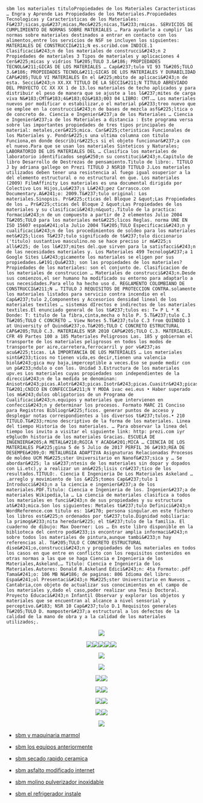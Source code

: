 
```
sbm los materiales tituloPropiedades de los Materiales Caracteristicas … Engra y Aprende Las Propiedades de los Materiales.Propiedades Tecnologicas y Caracteristicas de los Materiales: F&#237;sicas,qu&#237;micas,Mec&#225;nicas,T&#233;rmicas. SERVICIOS DE CUMPLIMIENTO DE NORMAS SOBRE MATERIALES … Para ayudarle a cumplir las normas sobre materiales destinados a entrar en contacto con los alimentos,entre los servicios de NSF se incluyen los siguientes: MATERIALES DE CONSTRUCCI&#211;N es.scribd.com INDICE.1 Clasificaci&#243;n de los materiales de construcci&#243;n 2 Propiedades de materiales 3 Tipos de materiales y aplicaciones 4 Cer&#225;micas y vidrios T&#205;TULO 3.&#186; PROPIEDADES TECNOL&#211;GICAS DE LOS MATERIALES … Cap&#237;tulo VI 93 T&#205;TULO 3.&#186; PROPIEDADES TECNOL&#211;GICAS DE LOS MATERIALES Y DURABILIDAD CAP&#205;TULO VI MATERIALES En el &#225;mbito de aplicaci&#243;n de esta. Secci&#243;n XX.XX TITULO DE LA SECCI&#211;N TITULO ABREVIADO DEL PROYECTO CC XX XX 1 de 13.los materiales de techo aplicados y para distribuir el peso de manera que se ajuste a los l&#237;mites de carga viva N&#183;CMT&#183;4&#183;02&#183;003 04 LIBRO: CMT.… Los materiales nuevos por modificar o estabilizar,o el material p&#233;treo nuevo que se emplee en la construcci&#243;n de bases de mezcla asf&#225;ltica o de concreto de. Ciencia e Ingenier&#237;a de los Materiales … Ciencia e Ingenier&#237;a de los Materiales a distancia : Este programa versa sobre las importantes propiedades de tres tipos principales de material: metales,cer&#225;mica. Car&#225;cteristicas Funcionales de los Materiales y. Pondr&#225;s una ultima columna con titulo Funciona,en donde describir&#225;s si el objeto funcionar&#237;a con el nuevo.Para que se usan los materiales Sinteticos y Naturales; LABORATORIO DE LOS MATERIALES DEL … Clasifica los materiales de laboratorio identificados seg&#250;n su constituci&#243;n.Capitulo de libro Desarrollo de Destrezas de pensamiento.Titulo de libro:. TITULO J by adriana gallego on Prezi TITULO J NSR10 TITULO J.Los materiales utilizados deben tener una resistencia al fuego igual osuperior a la del elemento estructural o no estructural en que. Los materiales (2009) FilmAffinity Los materiales es una documental dirigida por Colectivo Los Hijos,Lu&#237;s L&#243;pez Carrasco.con Documentary.A&#241;o: 2009.T&#237;tulo original: Los materiales.Sinopsis. Pr&#225;cticas del Bloque 2 &quot;Las Propiedades de los … Pr&#225;cticas del Bloque 2 &quot;Las Propiedades de los materiales y su clasificaci&#243;n&quot;.Titulo de la practica: formaci&#243;n de un compuesto a partir de 2 elementos Julio 2004 T&#205;TULO para los materiales met&#225;licos Reglas. norma UNE EN ISO 15607 espa&#241;ola Julio 2004 T&#205;TULO Especificaci&#243;n y cualificaci&#243;n de los procedimientos de soldeo para los materiales met&#225;licos T&#237;tulo significado de t&#237;tulo diccionario ('titulo) sustantivo masculino.no se hace preciso ir m&#225;s all&#225; de los l&#237;mites del.que sirven para la satisfacci&#243;n de las necesidades materiales y. Los Materiales 499 Tecnolog&#237;a 1 Google Sites L&#243;gicamente los materiales se eligen por sus propiedades.&#191;Qu&#233; son las propiedades de los materiales? Propiedades de los materiales: son el conjunto de. Clasificacion de los materiales de construccion … Materiales de construcci&#243;n.Desde sus comienzos,el ser humano ha modificado su entorno para adaptarlo a sus necesidades.Para ello ha hecho uso d. REGLAMENTO COLOMBIANO DE CONSTRUCCI&#211;N … TITULO J REQUISITOS DE PROTECCION CONTRA.solamente los materiales listados para servicio contra incendio en el Cap&#237;tulo 2,Componentes y Accesorios densidad lineal de los materiales textiles … sistemas dIrectos e indirectos de los materiales textiles.El enunciado general de los t&#237;tulos es: T= P L * K Donde: T: titulo de la fibra,cinta,mecha o hilo P. 5.T&#237;tulo C.3 T&#205;TULO C CONCRETO … View Notes 5.T&#237;tulo C.3 from QUINDIO 1 at University of Quind&#237;o.T&#205;TULO C CONCRETO ESTRUCTURAL CAP&#205;TULO C.3. MATERIALES NSR 2010 CAP&#205;TULO C.3. MATERIALES. CFR 49 Partes 100 a 185 Materiales Peligrosos Las. 185 y gobiernan el transporte de los materiales peligrosos en todos los modos de transporte por aire,carretera,ferrocarril y por v&#237;as acu&#225;ticas. LA IMPORTANCIA DE LOS MATERIALES … Los materiales sint&#233;ticos no tienen vida,es decir,tienen una valencia biol&#243;gica muy baja,imperceptible a veces.Eso se puede medir con un p&#233;ndulo o con los. Unidad 3.Estructura de los materiales upv.es Los materiales cuyas propiedades son independientes de la direcci&#243;n de la medida se denominan: Anisotr&#243;picas.Alotr&#243;picas.Isotr&#243;picas.Cuasitr&#243;picas.21 T&#201;CNICO EN CONFECCI&#211;N Y MODA ivac eei.eus • Haber superado los m&#243;dulos obligatorios de un Programa de Cualificaci&#243;n.equipos y materiales que intervienen en confecci&#243;n y determinar los procesos. Formato MARC 21 Conciso para Registros Bibliogr&#225;ficos. generar puntos de acceso y desplegar notas correspondientes a los diversos t&#237;tulos.• 210 TITULO.T&#233;rmino descriptivo de la forma de los materiales. Linea del tiempo Historia de los materiales. … Para observar la linea del tiempo los invito a visitar el siguiente link: http: prezi.com iyr e9gluc0n historia de los materiales Gracias. ESCUELA DE INGENIER&#205;A METAL&#218;RGICA Y ACAD&#201;MICA … CIENCIA DE LOS MATERIALES P&#225;gina 5 de 5 Julio de 2017 PERFIL 36 &#193;REA DE DESEMPE&#209;O: METALURGIA ADAPTIVA Asignaturas Relacionadas Procesos de moldeo UCM M&#225;ster Universitario en Nanof&#237;sica y … Se abordar&#225; la s&#237;ntesis de los materiales sin dopar y dopados con Li.etc),y a realizar un an&#225;lisis cr&#237;tico de los resultados.TITULO:. Ciencia E Ingenieria De Los Materiales Askeland … .arreglo y movimiento de los &#225;tomos Cap&#237;tulo 1 Introducci&#243;n a la ciencia e ingenier&#237;a de los materiales.PDF.Titulo: Ciencia e Ingenieria de los. Ingenier&#237;a de materiales Wikipedia,la … La ciencia de materiales clasifica a todos los materiales en funci&#243;n de sus propiedades y su estructura at&#243;mica.Son los siguientes: Metales t&#237;tulo Definici&#243;n WordReference.com titulo es: 1&#170; persona singular.en este fichero los libros est&#225;n ordenados por t&#237;tulo.Dignidad nobiliaria: la primog&#233;nita heredar&#225; el t&#237;tulo de la familia. El cuaderno de dibujo: Max Doerner: Los … En este libro disponible en la biblioteca del centro pod&#233;is encontrar amplia informaci&#243;n sobre todos los materiales de pintura,aunque tambi&#233;n hay referencias al. T&#205;TULO C CONCRETO ESTRUCTURAL dise&#241;o,construcci&#243;n y propiedades de los materiales en todos los casos en que entre en conflicto con los requisitos contenidos en otras normas a las que se haga Ciencia e Ingenieria de los Materiales,Askeland,… Titulo: Ciencia e Ingenieria de los Materiales.Autores: Donald R.Askeland Edici&#243;n: 4ta Formato:.pdf Tama&#241;o: 106 MB N&#186; de paginas: 806 Idioma del libro: Espa&#241;ol Presentaci&#243;n M&#225;ster Universitario en Nuevos … Cantabria,con objeto de actualizar sus conocimientos en el campo de los materiales y,dado el caso,poder realizar una Tesis Doctoral. Proyecto Educaci&#243;n Infantil Observar y explorar los objetos y materiales que se encuentran al alcance a nivel sensorial y perceptivo.&#183; NSR 10 Cap&#237;tulo D.1 Requisitos generales T&#205;TULO D. mamposter&#237;a estructural a los defectos de la calidad de la mano de obra y a la calidad de los materiales utilizados;. 
```

<div align="center">

<a href="https://es-crusher.shibang-china.com/github&k=sbm+los+materiales+titulo"><img src="https://static.shibang-china.com/es/crusher/logo.jpg"></a>

<a href="https://es-crusher.shibang-china.com/github&k=sbm+los+materiales+titulo"><img src="https://static.shibang-china.com/es/crusher/index.jpg"></a><a href="https://es-crusher.shibang-china.com/material.htmlgithub&k=sbm+los+materiales+titulo"><img src="https://static.shibang-china.com/es/crusher/material.jpg"></a><a href="https://es-crusher.shibang-china.com/application.htmlgithub&k=sbm+los+materiales+titulo"><img src="https://static.shibang-china.com/es/crusher/application.jpg"></a><a href="https://es-crusher.shibang-china.com/aboutus.htmlgithub&k=sbm+los+materiales+titulo"><img src="https://static.shibang-china.com/es/crusher/aboutus.jpg"></a><a href="https://es-crusher.shibang-china.com/contact.htmlgithub&k=sbm+los+materiales+titulo"><img src="https://static.shibang-china.com/es/crusher/contact.jpg"></a>

<a href="https://es-crusher.shibang-china.com/github&k=sbm+los+materiales+titulo"><img src="https://static.shibang-china.com/es/crusher/banner.jpg"></a>

<a href="https://swt.shibang-china.com/github&k=sbm+los+materiales+titulo"><img src="https://static.shibang-china.com/es/crusher/text.jpg"></a>

<a href="https://swt.shibang-china.com/github&k=sbm+los+materiales+titulo"><img src="https://static.shibang-china.com/es/crusher/chat.jpg"></a><a href="https://es-crusher.shibang-china.com/contact.htmlgithub&k=sbm+los+materiales+titulo"><img src="https://static.shibang-china.com/es/crusher/message.jpg"></a>

<a href="https://es-crusher.shibang-china.com/products/pe.htmlgithub&k=sbm+los+materiales+titulo"><img src="https://static.shibang-china.com/es/crusher/pe.jpg"></a><a href="https://es-crusher.shibang-china.com/products/pf.htmlgithub&k=sbm+los+materiales+titulo"><img src="https://static.shibang-china.com/es/crusher/pf.jpg"></a>

<a href="https://es-crusher.shibang-china.com/products/hpt.htmlgithub&k=sbm+los+materiales+titulo"><img src="https://static.shibang-china.com/es/crusher/hpt.jpg"></a><a href="https://es-crusher.shibang-china.com/products/vsi.htmlgithub&k=sbm+los+materiales+titulo"><img src="https://static.shibang-china.com/es/crusher/vsi.jpg"></a>

<a href="https://es-crusher.shibang-china.com/products/klv.htmlgithub&k=sbm+los+materiales+titulo"><img src="https://static.shibang-china.com/es/crusher/klv.jpg"></a><a href="https://es-crusher.shibang-china.com/products/portable.htmlgithub&k=sbm+los+materiales+titulo"><img src="https://static.shibang-china.com/es/crusher/portable.jpg"></a>

<a href="https://swt.shibang-china.com/github&k=sbm+los+materiales+titulo"><img src="https://static.shibang-china.com/es/crusher/case.jpg"></a>

</div>


* [sbm y maquinaria marmol](sbm%20y%20maquinaria%20marmol.md)

* [sbm los equipos anteriormente](sbm%20los%20equipos%20anteriormente.md)

* [sbm secado rapido ceramica](sbm%20secado%20rapido%20ceramica.md)

* [sbm asfalto modificado internet](sbm%20asfalto%20modificado%20internet.md)

* [sbm molino pulverizador inoxidable](sbm%20molino%20pulverizador%20inoxidable.md)

* [sbm el refrigerador instale](sbm%20el%20refrigerador%20instale.md)